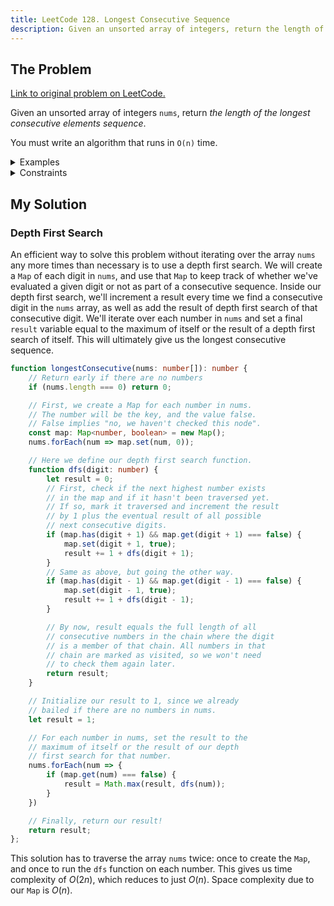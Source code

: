 ```yaml
---
title: LeetCode 128. Longest Consecutive Sequence
description: Given an unsorted array of integers, return the length of the longest consecutive elements sequence in O(n) time.
---
```


## The Problem

[Link to original problem on LeetCode.](https://leetcode.com/problems/longest-consecutive-sequence/)

Given an unsorted array of integers `nums`, return _the length of the longest consecutive elements sequence_.

You must write an algorithm that runs in `O(n)` time.

<details>
<summary>Examples</summary>

Example 1:

```
Input: nums = [100,4,200,1,3,2]
Output: 4
Explanation: The longest consecutive elements sequence is [1, 2, 3, 4]. Therefore its length is 4.
```

Example 2:

```
Input: nums = [0,3,7,2,5,8,4,6,0,1]
Output: 9
```
</details>

<details>
<summary>Constraints</summary>


- <code>0 <= nums.length <= 10<sup>5</sup></code>
- <code>-10<sup>9</sup> <= nums[i] <= 10<sup>9</sup></code>

</details>

## My Solution

### Depth First Search

An efficient way to solve this problem without iterating over the array `nums` any more times than necessary is to use a depth first search. We will create a `Map` of each digit in `nums`, and use that `Map` to keep track of whether we've evaluated a given digit or not as part of a consecutive sequence. Inside our depth first search, we'll increment a result every time we find a consecutive digit in the `nums` array, as well as add the result of depth first search of that consecutive digit. We'll iterate over each number in `nums` and set a final `result` variable equal to the maximum of itself or the result of a depth first search of itself. This will ultimately give us the longest consecutive sequence.

```typescript
function longestConsecutive(nums: number[]): number {
	// Return early if there are no numbers
	if (nums.length === 0) return 0;

	// First, we create a Map for each number in nums.
	// The number will be the key, and the value false.
	// False implies "no, we haven't checked this node".
	const map: Map<number, boolean> = new Map();
	nums.forEach(num => map.set(num, 0));

	// Here we define our depth first search function.
	function dfs(digit: number) {
		let result = 0;
		// First, check if the next highest number exists
		// in the map and if it hasn't been traversed yet.
		// If so, mark it traversed and increment the result
		// by 1 plus the eventual result of all possible
		// next consecutive digits.
		if (map.has(digit + 1) && map.get(digit + 1) === false) {
			map.set(digit + 1, true);
			result += 1 + dfs(digit + 1);
		}
		// Same as above, but going the other way.
		if (map.has(digit - 1) && map.get(digit - 1) === false) {
			map.set(digit - 1, true);
			result += 1 + dfs(digit - 1);
		}

		// By now, result equals the full length of all
		// consecutive numbers in the chain where the digit
		// is a member of that chain. All numbers in that
		// chain are marked as visited, so we won't need
		// to check them again later.
		return result;
	}

	// Initialize our result to 1, since we already
	// bailed if there are no numbers in nums.
	let result = 1;

	// For each number in nums, set the result to the
	// maximum of itself or the result of our depth
	// first search for that number.
	nums.forEach(num => {
		if (map.get(num) === false) {
			result = Math.max(result, dfs(num));
		}
	})

	// Finally, return our result!
	return result;
};
```

This solution has to traverse the array `nums` twice: once to create the `Map`, and once to run the `dfs` function on each number. This gives us time complexity of $O(2n)$, which reduces to just $O(n)$. Space complexity due to our `Map` is $O(n)$.